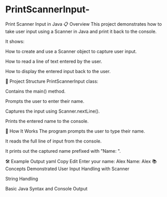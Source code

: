 # PrintScannerInput-
Print Scanner Input in Java
📋 Overview
This project demonstrates how to take user input using a Scanner in Java and print it back to the console.

It shows:

How to create and use a Scanner object to capture user input.

How to read a line of text entered by the user.

How to display the entered input back to the user.

📂 Project Structure
PrintScannerInput class:

Contains the main() method.

Prompts the user to enter their name.

Captures the input using Scanner.nextLine().

Prints the entered name to the console.

🚀 How It Works
The program prompts the user to type their name.

It reads the full line of input from the console.

It prints out the captured name prefixed with "Name: ".

🛠 Example Output
yaml
Copy
Edit
Enter your name: 
Alex
Name: Alex
📚 Concepts Demonstrated
User Input Handling with Scanner

String Handling

Basic Java Syntax and Console Output
